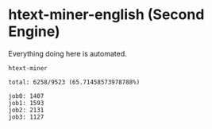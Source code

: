 # htext-miner-english (Second Engine)

Everything doing here is automated.

```
htext-miner

total: 6258/9523 (65.71458573978788%)

job0: 1407
job1: 1593
job2: 2131
job3: 1127
```